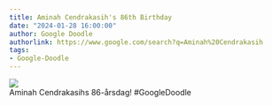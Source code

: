 ```yaml
---
title: Aminah Cendrakasih's 86th Birthday
date: "2024-01-28 16:00:00"
author: Google Doodle
authorlink: https://www.google.com/search?q=Aminah%20Cendrakasih
tags:
- Google-Doodle
---
```

<img src="https://www.google.com/logos/doodles/2024/aminah-cendrakasihs-86th-birthday-6753651837110180.2-l.png" referrerpolicy="no-referrer"><br>Aminah Cendrakasihs 86-årsdag! #GoogleDoodle